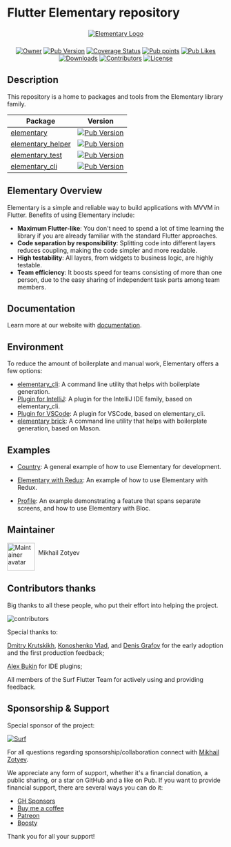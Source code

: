 # Flutter Elementary repository
###
<p align="center">
    <a href="https://documentation.elementaryteam.dev/"><img src="https://i.ibb.co/jgkB4ZN/Elementary-Logo.png" alt="Elementary Logo"></a>
</p>

###

<p align="center">
    <a href="https://github.com/MbIXjkee"><img src="https://img.shields.io/badge/Owner-mbixjkee-red.svg" alt="Owner"></a>
    <a href="https://pub.dev/packages/elementary"><img src="https://img.shields.io/pub/v/elementary?logo=dart&logoColor=white" alt="Pub Version"></a>
    <a href="https://app.codecov.io/gh/Elementary-team/flutter-elementary"><img src="https://img.shields.io/codecov/c/github/Elementary-team/flutter-elementary?flag=elementary&logo=codecov&logoColor=white" alt="Coverage Status"></a>
    <a href="https://pub.dev/packages/elementary"><img src="https://badgen.net/pub/points/elementary" alt="Pub points"></a>
    <a href="https://pub.dev/packages/elementary"><img src="https://badgen.net/pub/likes/elementary" alt="Pub Likes"></a>
    <a href="https://pub.dev/packages/elementary"><img src="https://img.shields.io/pub/dm/elementary" alt="Downloads"></a>
    <a href="https://github.com/Elementary-team/flutter-elementary/graphs/contributors"><img src="https://badgen.net/github/contributors/Elementary-team/flutter-elementary" alt="Contributors"></a>
    <a href="https://github.com/Elementary-team/flutter-elementary/blob/main/LICENSE"><img src="https://badgen.net/github/license/Elementary-team/flutter-elementary" alt="License"></a>
</p>

## Description

This repository is a home to packages and tools from the Elementary library family.

| Package                                                                                                                    |                                                                Version                                                                 |
|----------------------------------------------------------------------------------------------------------------------------|:--------------------------------------------------------------------------------------------------------------------------------------:|
| [elementary](https://github.com/Elementary-team/flutter-elementary/tree/main/packages/elementary)                          |        [![Pub Version](https://img.shields.io/pub/v/elementary?logo=dart&logoColor=white)](https://pub.dev/packages/elementary)        |
| [elementary_helper](https://github.com/Elementary-team/flutter-elementary/tree/main/packages/elementary_helper)            | [![Pub Version](https://img.shields.io/pub/v/elementary_helper?logo=dart&logoColor=white)](https://pub.dev/packages/elementary_helper) |
| [elementary_test](https://github.com/Elementary-team/flutter-elementary/tree/main/packages/elementary_test)                |   [![Pub Version](https://img.shields.io/pub/v/elementary_test?logo=dart&logoColor=white)](https://pub.dev/packages/elementary_test)   |
| [elementary_cli](https://github.com/Elementary-team/flutter-elementary/tree/main/packages/elementary_tools/elementary_cli) |    [![Pub Version](https://img.shields.io/pub/v/elementary_cli?logo=dart&logoColor=white)](https://pub.dev/packages/elementary_cli)    |

## Elementary Overview

Elementary is a simple and reliable way to build applications with MVVM in Flutter. Benefits of using Elementary include:

- **Maximum Flutter-like**: You don't need to spend a lot of time learning the library if you are already familiar with the standard Flutter approaches.
- **Code separation by responsibility**: Splitting code into different layers reduces coupling, making the code simpler and more readable.
- **High testability**: All layers, from widgets to business logic, are highly testable.
- **Team efficiency**: It boosts speed for teams consisting of more than one person, due to the easy sharing of independent task parts among team members.

## Documentation

Learn more at our website with [documentation](https://documentation.elementaryteam.dev/).

## Environment

To reduce the amount of boilerplate and manual work, Elementary offers a few options:

- [elementary_cli](https://pub.dev/packages/elementary_cli): A command line utility that helps with boilerplate generation.
- [Plugin for IntelliJ](https://plugins.jetbrains.com/plugin/18099-elementary): A plugin for the IntelliJ IDE family, based on elementary_cli.
- [Plugin for VSCode](https://marketplace.visualstudio.com/items?itemName=ElementaryTeam.elementary): A plugin for VSCode, based on elementary_cli.
- [elementary brick](https://brickhub.dev/bricks/elementary): A command line utility that helps with boilerplate generation, based on Mason.

## Examples

- [Country](https://github.com/Elementary-team/flutter-elementary/tree/main/examples/country): A general example of how to use Elementary for development.

- [Elementary with Redux](https://github.com/Elementary-team/flutter-elementary/tree/main/examples/elementary_redux): An example of how to use Elementary with Redux.

- [Profile](https://github.com/Elementary-team/flutter-elementary/tree/main/examples/profile): An example demonstrating a feature that spans separate screens, and how to use Elementary with Bloc.

## Maintainer

<a href="https://github.com/MbIXjkee">
    <div style="display: inline-block;">
        <img src="https://i.ibb.co/6Hhpg5L/circle-ava-jedi.png" height="64" width="64" alt="Maintainer avatar">
        <p style="float:right; margin-left: 8px;">Mikhail Zotyev</p>
    </div>
</a>

## Contributors thanks

Big thanks to all these people, who put their effort into helping the project.

![contributors](https://contributors-img.firebaseapp.com/image?repo=Elementary-team/flutter-elementary)
<a href="https://github.com/Elementary-team/flutter-elementary/graphs/contributors"></a>

Special thanks to:

[Dmitry Krutskikh](https://github.com/dkrutskikh), [Konoshenko Vlad](https://github.com/vlkonoshenko), and 
[Denis Grafov](https://github.com/grafovdenis) for the early adoption and the first production feedback;

[Alex Bukin](https://github.com/AlexeyBukin) for IDE plugins;

All members of the Surf Flutter Team for actively using and providing feedback.

## Sponsorship & Support

Special sponsor of the project:

<a href="https://surf.dev/">
<img src="https://surf.dev/wp-content/themes/surf/assets/img/logo.svg" alt="Surf"/>
</a>

For all questions regarding sponsorship/collaboration connect with [Mikhail Zotyev](https://github.com/MbIXjkee).

We appreciate any form of support, whether it's a financial donation, a public sharing, or a star on GitHub and a like on Pub. If you want to provide financial support, there are several ways you can do it:

  - [GH Sponsors](https://github.com/sponsors/MbIXjkee)
  - [Buy me a coffee](https://buymeacoffee.com/mbixjkee)
  - [Patreon](https://www.patreon.com/MbIXJkee)
  - [Boosty](https://boosty.to/mbixjkee)

Thank you for all your support!
